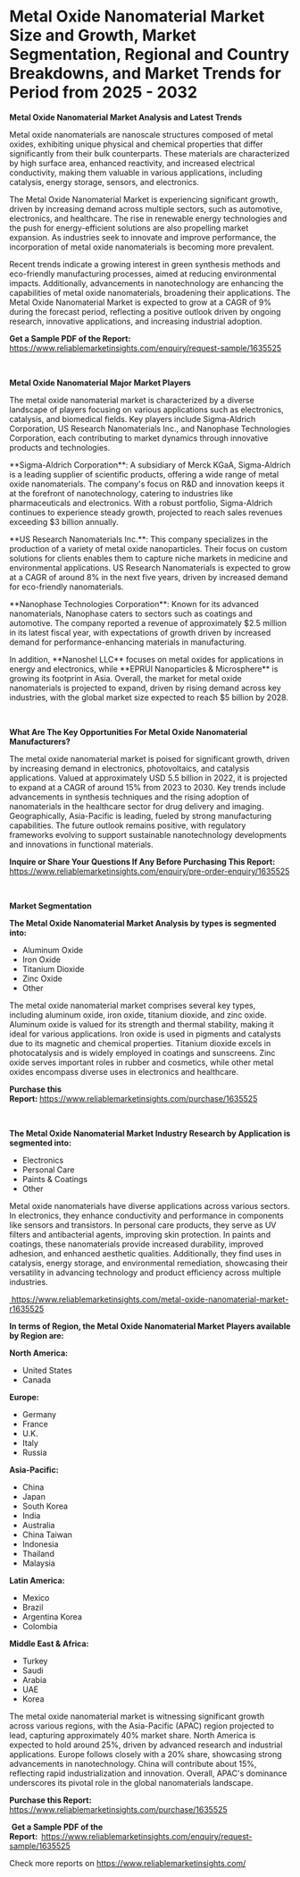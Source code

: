 <p><h1>Metal Oxide Nanomaterial Market Size and Growth, Market Segmentation, Regional and Country Breakdowns, and Market Trends for Period from 2025 -  2032</h1></p><p><strong>Metal Oxide Nanomaterial Market Analysis and Latest Trends</strong></p>
<p><p>Metal oxide nanomaterials are nanoscale structures composed of metal oxides, exhibiting unique physical and chemical properties that differ significantly from their bulk counterparts. These materials are characterized by high surface area, enhanced reactivity, and increased electrical conductivity, making them valuable in various applications, including catalysis, energy storage, sensors, and electronics.</p><p>The Metal Oxide Nanomaterial Market is experiencing significant growth, driven by increasing demand across multiple sectors, such as automotive, electronics, and healthcare. The rise in renewable energy technologies and the push for energy-efficient solutions are also propelling market expansion. As industries seek to innovate and improve performance, the incorporation of metal oxide nanomaterials is becoming more prevalent.</p><p>Recent trends indicate a growing interest in green synthesis methods and eco-friendly manufacturing processes, aimed at reducing environmental impacts. Additionally, advancements in nanotechnology are enhancing the capabilities of metal oxide nanomaterials, broadening their applications. The Metal Oxide Nanomaterial Market is expected to grow at a CAGR of 9% during the forecast period, reflecting a positive outlook driven by ongoing research, innovative applications, and increasing industrial adoption.</p></p>
<p><strong>Get a Sample PDF of the Report:&nbsp;</strong> <a href="https://www.reliablemarketinsights.com/enquiry/request-sample/1635525?utm_campaign=3535&utm_medium=2&utm_source=Github&utm_content=ia&utm_term=23032025&utm_id=metal-oxide-nanomaterial">https://www.reliablemarketinsights.com/enquiry/request-sample/1635525</a></p>
<p>&nbsp;</p>
<p><strong>Metal Oxide Nanomaterial Major Market Players</strong></p>
<p><p>The metal oxide nanomaterial market is characterized by a diverse landscape of players focusing on various applications such as electronics, catalysis, and biomedical fields. Key players include Sigma-Aldrich Corporation, US Research Nanomaterials Inc., and Nanophase Technologies Corporation, each contributing to market dynamics through innovative products and technologies.</p><p>**Sigma-Aldrich Corporation**: A subsidiary of Merck KGaA, Sigma-Aldrich is a leading supplier of scientific products, offering a wide range of metal oxide nanomaterials. The company's focus on R&D and innovation keeps it at the forefront of nanotechnology, catering to industries like pharmaceuticals and electronics. With a robust portfolio, Sigma-Aldrich continues to experience steady growth, projected to reach sales revenues exceeding $3 billion annually.</p><p>**US Research Nanomaterials Inc.**: This company specializes in the production of a variety of metal oxide nanoparticles. Their focus on custom solutions for clients enables them to capture niche markets in medicine and environmental applications. US Research Nanomaterials is expected to grow at a CAGR of around 8% in the next five years, driven by increased demand for eco-friendly nanomaterials.</p><p>**Nanophase Technologies Corporation**: Known for its advanced nanomaterials, Nanophase caters to sectors such as coatings and automotive. The company reported a revenue of approximately $2.5 million in its latest fiscal year, with expectations of growth driven by increased demand for performance-enhancing materials in manufacturing.</p><p>In addition, **Nanoshel LLC** focuses on metal oxides for applications in energy and electronics, while **EPRUI Nanoparticles & Microsphere** is growing its footprint in Asia. Overall, the market for metal oxide nanomaterials is projected to expand, driven by rising demand across key industries, with the global market size expected to reach $5 billion by 2028.</p></p>
<p>&nbsp;</p>
<p><strong>What Are The Key Opportunities For Metal Oxide Nanomaterial Manufacturers?</strong></p>
<p><p>The metal oxide nanomaterial market is poised for significant growth, driven by increasing demand in electronics, photovoltaics, and catalysis applications. Valued at approximately USD 5.5 billion in 2022, it is projected to expand at a CAGR of around 15% from 2023 to 2030. Key trends include advancements in synthesis techniques and the rising adoption of nanomaterials in the healthcare sector for drug delivery and imaging. Geographically, Asia-Pacific is leading, fueled by strong manufacturing capabilities. The future outlook remains positive, with regulatory frameworks evolving to support sustainable nanotechnology developments and innovations in functional materials.</p></p>
<p><strong>Inquire or Share Your Questions If Any Before Purchasing This Report:</strong> <a href="https://www.reliablemarketinsights.com/enquiry/pre-order-enquiry/1635525?utm_campaign=3535&utm_medium=2&utm_source=Github&utm_content=ia&utm_term=23032025&utm_id=metal-oxide-nanomaterial">https://www.reliablemarketinsights.com/enquiry/pre-order-enquiry/1635525</a></p>
<p>&nbsp;</p>
<p><strong>Market Segmentation</strong></p>
<p><strong>The Metal Oxide Nanomaterial Market Analysis by types is segmented into:</strong></p>
<p><ul><li>Aluminum Oxide</li><li>Iron Oxide</li><li>Titanium Dioxide</li><li>Zinc Oxide</li><li>Other</li></ul></p>
<p><p>The metal oxide nanomaterial market comprises several key types, including aluminum oxide, iron oxide, titanium dioxide, and zinc oxide. Aluminum oxide is valued for its strength and thermal stability, making it ideal for various applications. Iron oxide is used in pigments and catalysts due to its magnetic and chemical properties. Titanium dioxide excels in photocatalysis and is widely employed in coatings and sunscreens. Zinc oxide serves important roles in rubber and cosmetics, while other metal oxides encompass diverse uses in electronics and healthcare.</p></p>
<p><strong>Purchase this Report:&nbsp;</strong><a href="https://www.reliablemarketinsights.com/purchase/1635525?utm_campaign=3535&utm_medium=2&utm_source=Github&utm_content=ia&utm_term=23032025&utm_id=metal-oxide-nanomaterial">https://www.reliablemarketinsights.com/purchase/1635525</a></p>
<p>&nbsp;</p>
<p><strong>The Metal Oxide Nanomaterial Market Industry Research by Application is segmented into:</strong></p>
<p><ul><li>Electronics</li><li>Personal Care</li><li>Paints & Coatings</li><li>Other</li></ul></p>
<p><p>Metal oxide nanomaterials have diverse applications across various sectors. In electronics, they enhance conductivity and performance in components like sensors and transistors. In personal care products, they serve as UV filters and antibacterial agents, improving skin protection. In paints and coatings, these nanomaterials provide increased durability, improved adhesion, and enhanced aesthetic qualities. Additionally, they find uses in catalysis, energy storage, and environmental remediation, showcasing their versatility in advancing technology and product efficiency across multiple industries.</p></p>
<p><a href="https://www.reliablemarketinsights.com/metal-oxide-nanomaterial-market-r1635525?utm_campaign=3535&utm_medium=2&utm_source=Github&utm_content=ia&utm_term=23032025&utm_id=metal-oxide-nanomaterial">&nbsp;https://www.reliablemarketinsights.com/metal-oxide-nanomaterial-market-r1635525</a></p>
<p><strong>In terms of Region, the Metal Oxide Nanomaterial Market Players available by Region are:</strong></p>
<p>
    <p> <strong> North America: </strong>
        <ul>
            <li>United States</li>
            <li>Canada</li>
        </ul>
        </p> 
    <p> <strong> Europe: </strong>
        <ul>
            <li>Germany</li>
            <li>France</li>
            <li>U.K.</li>
            <li>Italy</li>
            <li>Russia</li>
        </ul>
        </p> 
    <p> <strong> Asia-Pacific: </strong>
        <ul>
            <li>China</li>
            <li>Japan</li>
            <li>South Korea</li>
            <li>India</li>
            <li>Australia</li>
            <li>China Taiwan</li>
            <li>Indonesia</li>
            <li>Thailand</li>
            <li>Malaysia</li>
        </ul>
        </p> 
    <p> <strong> Latin America: </strong>
        <ul>
            <li>Mexico</li>
            <li>Brazil</li>
            <li>Argentina Korea</li>
            <li>Colombia</li>
        </ul>
        </p> 
    <p> <strong> Middle East & Africa: </strong>
        <ul>
            <li>Turkey</li>
            <li>Saudi</li>
            <li>Arabia</li>
            <li>UAE</li>
            <li>Korea</li>
        </ul>
    </p>
    </p>
<p><p>The metal oxide nanomaterial market is witnessing significant growth across various regions, with the Asia-Pacific (APAC) region projected to lead, capturing approximately 40% market share. North America is expected to hold around 25%, driven by advanced research and industrial applications. Europe follows closely with a 20% share, showcasing strong advancements in nanotechnology. China will contribute about 15%, reflecting rapid industrialization and innovation. Overall, APAC's dominance underscores its pivotal role in the global nanomaterials landscape.</p></p>
<p><strong>Purchase this Report: </strong><a href="https://www.reliablemarketinsights.com/purchase/1635525?utm_campaign=3535&utm_medium=2&utm_source=Github&utm_content=ia&utm_term=23032025&utm_id=metal-oxide-nanomaterial">https://www.reliablemarketinsights.com/purchase/1635525</a></p>
<p>&nbsp;<strong>Get a Sample PDF of the Report:&nbsp;&nbsp;</strong><a href="https://www.reliablemarketinsights.com/enquiry/request-sample/1635525?utm_campaign=3535&utm_medium=2&utm_source=Github&utm_content=ia&utm_term=23032025&utm_id=metal-oxide-nanomaterial">https://www.reliablemarketinsights.com/enquiry/request-sample/1635525</a></p>
<p><strong></strong></p>
<p>Check more reports on <a href="https://www.reliablemarketinsights.com/?utm_campaign=3535&utm_medium=2&utm_source=Github&utm_content=ia&utm_term=23032025&utm_id=metal-oxide-nanomaterial">https://www.reliablemarketinsights.com/</a></p>